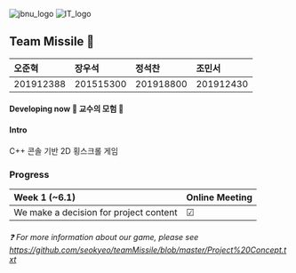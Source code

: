 ![jbnu_logo](https://user-images.githubusercontent.com/65169722/83265660-c2c8ee00-a1fc-11ea-8f67-d42cabce63a4.png) ![IT_logo](https://user-images.githubusercontent.com/65169722/83266051-4551ad80-a1fd-11ea-9776-3af3ad784981.PNG)


## Team Missile :rocket:
| 오준혁 | 장우석 | 정석찬 | 조민서 |
:------------ | :-------------| :-------------| :------------- |
| 201912388 | 201515300 | 201918800 |201912430 |


#### Developing now  :european_castle: 교수의 모험 :european_castle:

#### Intro 
C++ 콘솔 기반 2D 횡스크롤 게임
### Progress
|Week 1 (~6.1) | Online Meeting |
| :------------ | :---------- |
| We make a decision for project content | &#9745; |

###### :question: For more information about our game, please see https://github.com/seokyeo/teamMissile/blob/master/Project%20Concept.txt
